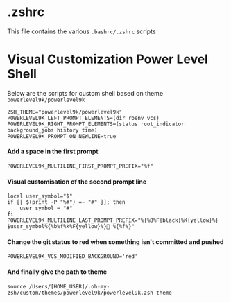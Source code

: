 # .zshrc
This file contains the various `.bashrc/.zshrc` scripts

# Visual Customization Power Level Shell
Below are the scripts for custom shell based on theme `powerlevel9k/powerlevel9k`
```
ZSH_THEME="powerlevel9k/powerlevel9k"
POWERLEVEL9K_LEFT_PROMPT_ELEMENTS=(dir rbenv vcs)
POWERLEVEL9K_RIGHT_PROMPT_ELEMENTS=(status root_indicator background_jobs history time)
POWERLEVEL9K_PROMPT_ON_NEWLINE=true
```
#### Add a space in the first prompt 
```
POWERLEVEL9K_MULTILINE_FIRST_PROMPT_PREFIX="%f"
```
#### Visual customisation of the second prompt line
```
local user_symbol="$"
if [[ $(print -P "%#") =~ "#" ]]; then
    user_symbol = "#"
fi
POWERLEVEL9K_MULTILINE_LAST_PROMPT_PREFIX="%{%B%F{black}%K{yellow}%} $user_symbol%{%b%f%k%F{yellow}%} %{%f%}"
```
#### Change the git status to red when something isn't committed and pushed
```
POWERLEVEL9K_VCS_MODIFIED_BACKGROUND='red'
```
#### And finally give the path to theme
```
source /Users/[HOME_USER]/.oh-my-zsh/custom/themes/powerlevel9k/powerlevel9k.zsh-theme
```
